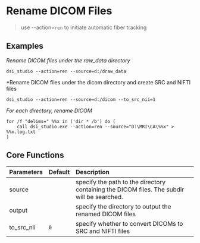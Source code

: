 # Rename DICOM Files

> use --action=`ren` to initiate automatic fiber tracking

## Examples

*Rename DICOM files under the raw_data directory*
```
dsi_studio --action=ren --source=d:/draw_data
```

*Rename DICOM files under the dicom directory and create SRC and NIFTI files
```
dsi_studio --action=ren --source=d:/dicom --to_src_nii=1
```


*For each directory, rename DICOM*
```
for /f "delims=" %%x in ('dir * /b') do (
    call dsi_studio.exe --action=ren --source="D:\MRI\CA\%%x" > %%x.log.txt 
)
```

## Core Functions

| Parameters            | Default | Description                                                                 |
|:-----------------|:--------|:------------------------------------------------------------------------------|
| source |  | specify the path to the directory containing the DICOM files. The subdir will be searched. |
| output |  | specify the directory to output the renamed DICOM files |
| to_src_nii | `0` | specify whether to convert DICOMs to SRC and NIFTI files |



